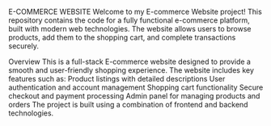 E-COMMERCE WEBSITE
Welcome to my E-commerce Website project! This repository contains the code for a fully functional e-commerce platform, built with modern web technologies. 
The website allows users to browse products, add them to the shopping cart, and complete transactions securely.

Overview
This is a full-stack E-commerce website designed to provide a smooth and user-friendly shopping experience. The website includes key features such as:
Product listings with detailed descriptions
User authentication and account management
Shopping cart functionality
Secure checkout and payment processing
Admin panel for managing products and orders
The project is built using a combination of frontend and backend technologies.
